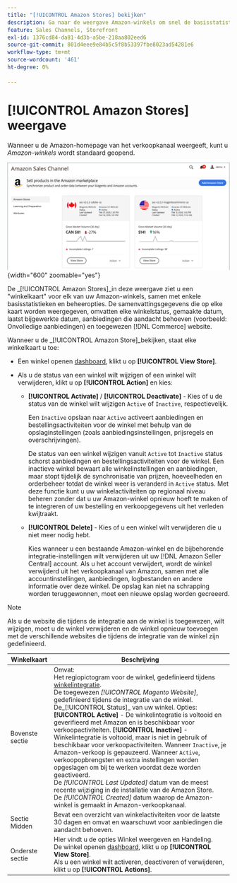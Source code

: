 ```yaml
---
title: "[!UICONTROL Amazon Stores] bekijken"
description: Ga naar de weergave Amazon-winkels om snel de basisstatistieken van al uw Amazon-winkels en toegangsbeheeropties te bekijken.
feature: Sales Channels, Storefront
exl-id: 1376cd84-da81-4d3b-a5be-218aa802eed6
source-git-commit: 801d4eee9e84b5c5f8b53397fbe8023ad54281e6
workflow-type: tm+mt
source-wordcount: '461'
ht-degree: 0%

---
```


# [!UICONTROL Amazon Stores] weergave

Wanneer u de Amazon-homepage van het verkoopkanaal weergeeft, kunt u _Amazon-winkels_ wordt standaard geopend.

![Weergave Amazon-winkels](assets/amazon-sales-channel-home-tabs.png){width="600" zoomable="yes"}

De _[!UICONTROL Amazon Stores]_in deze weergave ziet u een &quot;winkelkaart&quot; voor elk van uw Amazon-winkels, samen met enkele basisstatistieken en beheeropties. De samenvattingsgegevens die op elke kaart worden weergegeven, omvatten elke winkelstatus, gemaakte datum, laatst bijgewerkte datum, aanbiedingen die aandacht behoeven (voorbeeld: Onvolledige aanbiedingen) en toegewezen [!DNL Commerce] website.

Wanneer u de _[!UICONTROL Amazon Store]_bekijken, staat elke winkelkaart u toe:

- Een winkel openen [dashboard](./amazon-store-dashboard.md), klikt u op **[!UICONTROL View Store]**.

- Als u de status van een winkel wilt wijzigen of een winkel wilt verwijderen, klikt u op **[!UICONTROL Action]** en kies:

   - **[!UICONTROL Activate]** / **[!UICONTROL Deactivate]** - Kies of u de status van de winkel wilt wijzigen `Active` of `Inactive`, respectievelijk.

     Een `Inactive` opslaan naar `Active` activeert aanbiedingen en bestellingsactiviteiten voor de winkel met behulp van de opslaginstellingen (zoals aanbiedingsinstellingen, prijsregels en overschrijvingen).

     De status van een winkel wijzigen vanuit `Active` tot `Inactive` status schorst aanbiedingen en bestellingsactiviteiten voor de winkel. Een inactieve winkel bewaart alle winkelinstellingen en aanbiedingen, maar stopt tijdelijk de synchronisatie van prijzen, hoeveelheden en orderbeheer totdat de winkel weer is veranderd in `Active` status. Met deze functie kunt u uw winkelactiviteiten op regionaal niveau beheren zonder dat u uw Amazon-winkel opnieuw hoeft te maken of te integreren of uw bestelling en verkoopgegevens uit het verleden kwijtraakt.

   - **[!UICONTROL Delete]** - Kies of u een winkel wilt verwijderen die u niet meer nodig hebt.

     Kies wanneer u een bestaande Amazon-winkel en de bijbehorende integratie-instellingen wilt verwijderen uit uw [!DNL Amazon Seller Central] account. Als u het account verwijdert, wordt de winkel verwijderd uit het verkoopkanaal van Amazon, samen met alle accountinstellingen, aanbiedingen, logbestanden en andere informatie over deze winkel. De opslag kan niet na schrapping worden teruggewonnen, moet een nieuwe opslag worden gecreeerd.

>[!NOTE]
>Als u de website die tijdens de integratie aan de winkel is toegewezen, wilt wijzigen, moet u de winkel verwijderen en de winkel opnieuw toevoegen met de verschillende websites die tijdens de integratie van de winkel zijn gedefinieerd.

| Winkelkaart | Beschrijving |
|----------------|-----------------------------------------------------------------------------------------------------------------------------------------------------------------------------------------------------------------------------------------------------------------------------------------------------------------------------------------------------------------------------------------------------------------------------------------------------------------------------------------------------------------------------------------------------------------------------------------------------------------------------------------------------------------------------------------------------------------------------------------------------------------------------------------------------------------------|
| Bovenste sectie | Omvat: <br>Het regiopictogram voor de winkel, gedefinieerd tijdens [winkelintegratie](./store-integration.md).<br> De toegewezen _[!UICONTROL Magento Website]_, gedefinieerd tijdens de integratie van de winkel.<br>De_[!UICONTROL Status]_ van uw winkel. Opties: **[!UICONTROL Active]** - De winkelintegratie is voltooid en geverifieerd met Amazon en is beschikbaar voor verkoopactiviteiten. **[!UICONTROL Inactive]** - Winkelintegratie is voltooid, maar is niet in gebruik of beschikbaar voor verkoopactiviteiten. Wanneer `Inactive`, je Amazon-verkoop is gepauzeerd. Wanneer `Active`, verkoopopbrengsten en extra instellingen worden opgeslagen om bij te werken voordat deze worden geactiveerd.<br>De *[!UICONTROL Last Updated]* datum van de meest recente wijziging in de installatie van de Amazon Store.<br>De *[!UICONTROL Created]* datum waarop de Amazon-winkel is gemaakt in Amazon-verkoopkanaal. |
| Sectie Midden | Bevat een overzicht van winkelactiviteiten voor de laatste 30 dagen en omvat en waarschuwt voor aanbiedingen die aandacht behoeven. |
| Onderste sectie | Hier vindt u de opties Winkel weergeven en Handeling.<br>De winkel openen [dashboard](./amazon-store-dashboard.md), klikt u op **[!UICONTROL View Store]**.<br>Als u een winkel wilt activeren, deactiveren of verwijderen, klikt u op **[!UICONTROL Actions]**. |
